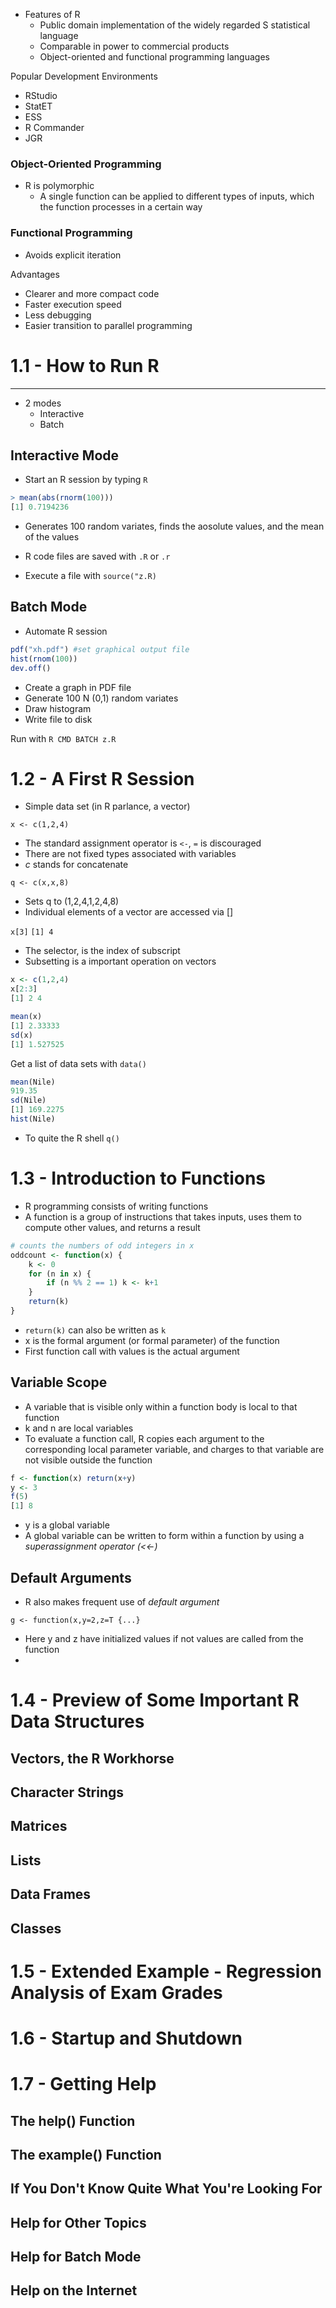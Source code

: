 - Features of R
	- Public domain implementation of the widely regarded S statistical language
	- Comparable in power to commercial products
	- Object-oriented and functional programming languages

Popular Development Environments
- RStudio
- StatET
- ESS
- R Commander
- JGR

### Object-Oriented Programming
- R is polymorphic
	- A single function can be applied to different types of inputs, which the function processes in a certain way

### Functional Programming
- Avoids explicit iteration


Advantages
- Clearer and more compact code
- Faster execution speed
- Less debugging
- Easier transition to parallel programming


# 1.1 - How to Run R

---

- 2 modes
	- Interactive
	- Batch

## Interactive Mode

- Start an R session by typing `R`

```R
> mean(abs(rnorm(100)))
[1] 0.7194236
```

- Generates 100 random variates, finds the aosolute values, and the mean of the values

- R code files are saved with `.R` or `.r`
- Execute a file with `source("z.R)`


## Batch Mode
- Automate R session

```R
pdf("xh.pdf") #set graphical output file
hist(rnom(100))
dev.off()
```

- Create a graph in PDF file
- Generate 100 N (0,1) random variates
- Draw histogram
- Write file to disk

Run with `R CMD BATCH z.R`

# 1.2 - A First R Session

- Simple data set (in R parlance, a vector)

`x <- c(1,2,4)`

- The standard assignment operator is `<-`, `=` is discouraged
- There are not fixed types associated with variables
- _c_ stands for concatenate

`q <- c(x,x,8)`

- Sets q to (1,2,4,1,2,4,8)
- Individual elements of a vector are accessed via []

`x[3]`
`[1] 4`

- The selector, is the index of subscript
- Subsetting is a important operation on vectors

```R
x <- c(1,2,4)
x[2:3]
[1] 2 4
```

```R
mean(x)
[1] 2.33333
sd(x)
[1] 1.527525
```


Get a list of data sets with `data()`

```R
mean(Nile)
919.35
sd(Nile)
[1] 169.2275
hist(Nile)
```


- To quite the R shell `q()`

# 1.3 - Introduction to Functions


- R programming consists of writing functions
- A function is a group of instructions that takes inputs, uses them to compute other values, and returns a result

```R
# counts the numbers of odd integers in x
oddcount <- function(x) {
	k <- 0
	for (n in x) {
		if (n %% 2 == 1) k <- k+1
	}
	return(k)
}
```


- `return(k)` can also be written as `k`
- x is the formal argument (or formal parameter) of the function
- First function call with values is the actual argument


## Variable Scope

- A variable that is visible only within a function body is local to that function
- k and n are local variables
- To evaluate a function call, R copies each argument to the corresponding local parameter variable, and charges to that variable are not visible outside the function

```R
f <- function(x) return(x+y)
y <- 3
f(5)
[1] 8
```

- y is a global variable
- A global variable can be written to form within a function by using a _superassignment operator (<<-)_

## Default Arguments

- R also makes frequent use of _default argument_

`g <- function(x,y=2,z=T {...}`

- Here y and z have initialized values if not values are called from the function
- 

# 1.4 - Preview of Some Important R Data Structures

## Vectors, the R Workhorse
## Character Strings
## Matrices
## Lists
## Data Frames
## Classes
# 1.5 - Extended Example - Regression Analysis of Exam Grades


# 1.6 - Startup and Shutdown
# 1.7 - Getting Help

## The help() Function
## The example() Function
## If You Don't Know Quite What You're Looking For
## Help for Other Topics
## Help for Batch Mode
## Help on the Internet
